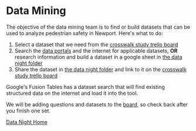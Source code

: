 # Data Mining

The objective of the data mining team is to find or build datasets that can be used to analyze pedestrian safety in Newport.  Here's what to do:

1. Select a dataset that we need from the [crosswalk study trello board](https://trello.com/b/UwbBLEEO)
2. Search the [data portals](https://github.com/newportdataproject/data/wiki/Data-Portals) and the internet for applicable datasets, **OR** research information and build a dataset in a google sheet in [the data night folder](https://drive.google.com/drive/folders/1TvMUONnDW_lS_k1KBzRMan_rhGJw_eqD?usp=sharing)
3. Share the dataset in  [the data night folder](https://drive.google.com/drive/folders/1TvMUONnDW_lS_k1KBzRMan_rhGJw_eqD?usp=sharing) and link to it on the [crosswalk study trello board](https://trello.com/b/UwbBLEEO)



Google's Fusion Tables has a dataset search that will find existing structured data on the internet and load it into the tool.



We will be adding questions and datasets to the [board](https://trello.com/b/UwbBLEEO), so check back after you finish one set.





[Data Night Home](http://www.newportdataproject.org/data-night)
